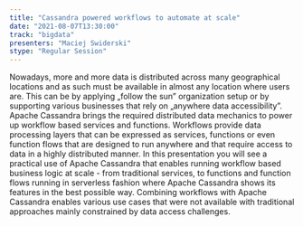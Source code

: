 ```yaml
---
title: "Cassandra powered workflows to automate at scale"
date: "2021-08-07T13:30:00" 
track: "bigdata"
presenters: "Maciej Swiderski"
stype: "Regular Session"
---
```

Nowadays, more and more data is distributed across many geographical locations and as such must be available in almost any location where users are. This can be by applying „follow the sun” organization setup or by supporting various businesses that rely on „anywhere data accessibility”. Apache Cassandra brings the required distributed data mechanics to power up workflow based services and functions. Workflows provide data processing layers that can be expressed as services, functions or even function flows that are designed to run anywhere and that require access to data in a highly distributed manner. 
 In this presentation you will see a practical use of Apache Cassandra that enables running workflow based business logic at scale - from traditional services, to functions and function flows running in serverless fashion where Apache Cassandra shows its features in the best possible way. Combining workflows with Apache Cassandra enables various use cases that were not available with traditional approaches mainly constrained by data access challenges.
